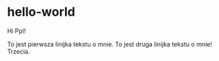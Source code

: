 # hello-world

Hi Ppl!

To jest pierwsza linijka tekstu o mnie.
To jest druga linijka tekstu o mnie!
Trzecia.
